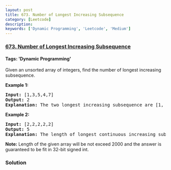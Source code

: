 ```yaml
---
layout: post
title: 673. Number of Longest Increasing Subsequence
category: [Leetcode]
description: 
keywords: ['Dynamic Programming', 'Leetcode', 'Medium']
---
```

### [673. Number of Longest Increasing Subsequence](https://leetcode.com/problems/number-of-longest-increasing-subsequence)

#### Tags: 'Dynamic Programming'

<div class="content__u3I1 question-content__JfgR"><div><p>
Given an unsorted array of integers, find the number of longest increasing subsequence.
</p>
<p><b>Example 1:</b><br/>
</p><pre><b>Input:</b> [1,3,5,4,7]
<b>Output:</b> 2
<b>Explanation:</b> The two longest increasing subsequence are [1, 3, 4, 7] and [1, 3, 5, 7].
</pre>
<p></p>
<p><b>Example 2:</b><br/>
</p><pre><b>Input:</b> [2,2,2,2,2]
<b>Output:</b> 5
<b>Explanation:</b> The length of longest continuous increasing subsequence is 1, and there are 5 subsequences' length is 1, so output 5.
</pre>
<p></p>
<p><b>Note:</b>
Length of the given array will be not exceed 2000 and the answer is guaranteed to be fit in 32-bit signed int.
</p></div></div>

### Solution
